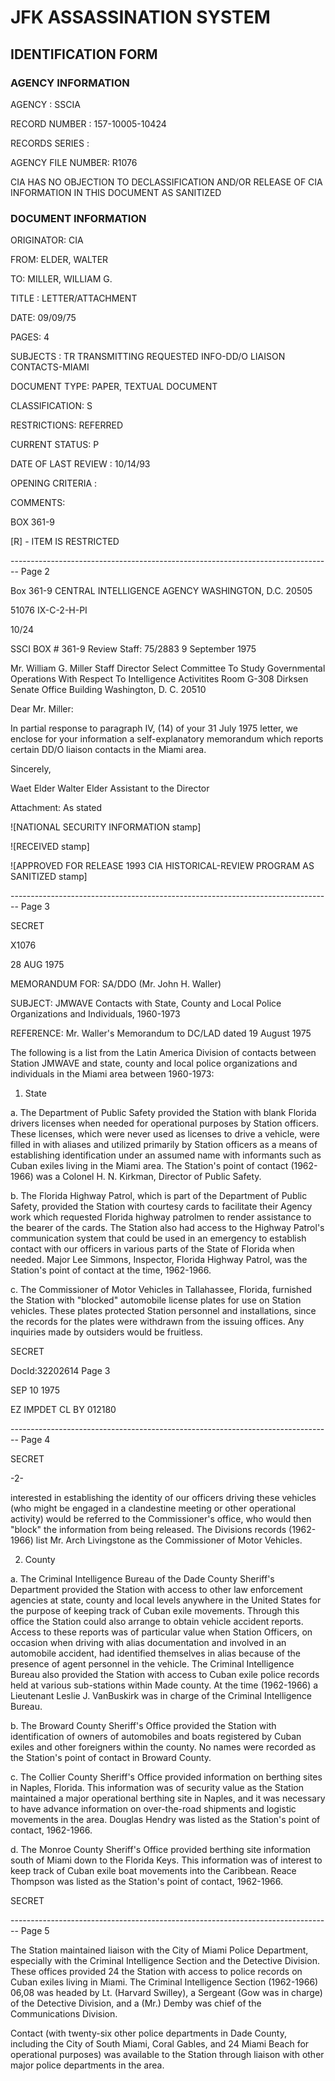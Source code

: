 # JFK ASSASSINATION SYSTEM

## IDENTIFICATION FORM

### AGENCY INFORMATION

AGENCY : SSCIA

RECORD NUMBER : 157-10005-10424

RECORDS SERIES :

AGENCY FILE NUMBER: R1076

CIA HAS NO OBJECTION TO
DECLASSIFICATION AND/OR
RELEASE OF CIA INFORMATION
IN THIS DOCUMENT AS SANITIZED

### DOCUMENT INFORMATION

ORIGINATOR: CIA

FROM: ELDER, WALTER

TO: MILLER, WILLIAM G.

TITLE :
LETTER/ATTACHMENT

DATE: 09/09/75

PAGES: 4

SUBJECTS :
TR TRANSMITTING REQUESTED INFO-DD/O LIAISON CONTACTS-MIAMI

DOCUMENT TYPE: PAPER, TEXTUAL DOCUMENT

CLASSIFICATION: S

RESTRICTIONS: REFERRED

CURRENT STATUS: P

DATE OF LAST REVIEW : 10/14/93

OPENING CRITERIA :

COMMENTS:

BOX 361-9

[R] - ITEM IS RESTRICTED


-------------------------------------------------------------------------------- Page 2

Box 361-9
CENTRAL INTELLIGENCE AGENCY
WASHINGTON, D.C. 20505

51076
IX-C-2-H-PI

10/24

SSCI BOX # 361-9
Review Staff: 75/2883
9 September 1975

Mr. William G. Miller
Staff Director
Select Committee To Study Governmental
Operations With Respect To Intelligence
Activitites
Room G-308
Dirksen Senate Office Building
Washington, D. C. 20510

Dear Mr. Miller:

In partial response to paragraph IV, (14) of your
31 July 1975 letter, we enclose for your information a
self-explanatory memorandum which reports certain DD/O
liaison contacts in the Miami area.

Sincerely,

Waet Elder
Walter Elder
Assistant to the Director

Attachment:
As stated

![NATIONAL SECURITY INFORMATION stamp]

![RECEIVED stamp]

![APPROVED FOR RELEASE 1993 CIA HISTORICAL-REVIEW PROGRAM AS SANITIZED stamp]


-------------------------------------------------------------------------------- Page 3

SECRET

X1076

28 AUG 1975

MEMORANDUM FOR: SA/DDO (Mr. John H. Waller)

SUBJECT: JMWAVE Contacts with State, County and Local Police Organizations and Individuals, 1960-1973

REFERENCE: Mr. Waller's Memorandum to DC/LAD dated 19 August 1975

The following is a list from the Latin America Division of contacts between Station JMWAVE and state, county and local police organizations and individuals in the Miami area between 1960-1973:

1.  State

a. The Department of Public Safety provided the Station with blank Florida drivers licenses when needed for operational purposes by Station officers. These licenses, which were never used as licenses to drive a vehicle, were filled in with aliases and utilized primarily by Station officers as a means of establishing identification under an assumed name with informants such as Cuban exiles living in the Miami area. The Station's point of contact (1962-1966) was a Colonel H. N. Kirkman, Director of Public Safety.

b. The Florida Highway Patrol, which is part of the Department of Public Safety, provided the Station with courtesy cards to facilitate their Agency work which requested Florida highway patrolmen to render assistance to the bearer of the cards. The Station also had access to the Highway Patrol's communication system that could be used in an emergency to establish contact with our officers in various parts of the State of Florida when needed. Major Lee Simmons, Inspector, Florida Highway Patrol, was the Station's point of contact at the time, 1962-1966.

c. The Commissioner of Motor Vehicles in Tallahassee, Florida, furnished the Station with "blocked" automobile license plates for use on Station vehicles. These plates protected Station personnel and installations, since the records for the plates were withdrawn from the issuing offices. Any inquiries made by outsiders would be fruitless.

SECRET

DocId:32202614 Page 3

SEP 10 1975

EZ IMPDET
CL BY 012180


-------------------------------------------------------------------------------- Page 4

SECRET

-2-

interested in establishing the identity of our officers driving these vehicles (who might be engaged in a clandestine meeting or other operational activity) would be referred to the Commissioner's office, who would then "block" the information from being released. The Divisions records (1962-1966) list Mr. Arch Livingstone as the Commissioner of Motor Vehicles.

2. County

a. The Criminal Intelligence Bureau of the Dade County Sheriff's Department provided the Station with access to other law enforcement agencies at state, county and local levels anywhere in the United States for the purpose of keeping track of Cuban exile movements. Through this office the Station could also arrange to obtain vehicle accident reports. Access to these reports was of particular value when Station Officers, on occasion when driving with alias documentation and involved in an automobile accident, had identified themselves in alias because of the presence of agent personnel in the vehicle. The Criminal Intelligence Bureau also provided the Station with access to Cuban exile police records held at various sub-stations within Made county. At the time (1962-1966) a Lieutenant Leslie J. VanBuskirk was in charge of the Criminal Intelligence Bureau.

b. The Broward County Sheriff's Office provided the Station with identification of owners of automobiles and boats registered by Cuban exiles and other foreigners within the county. No names were recorded as the Station's point of contact in Broward County.

c. The Collier County Sheriff's Office provided information on berthing sites in Naples, Florida. This information was of security value as the Station maintained a major operational berthing site in Naples, and it was necessary to have advance information on over-the-road shipments and logistic movements in the area. Douglas Hendry was listed as the Station's point of contact, 1962-1966.

d. The Monroe County Sheriff's Office provided berthing site information south of Miami down to the Florida Keys. This information was of interest to keep track of Cuban exile boat movements into the Caribbean. Reace Thompson was listed as the Station's point of contact, 1962-1966.


SECRET


-------------------------------------------------------------------------------- Page 5

The Station maintained liaison with the City of Miami
Police Department, especially with the Criminal Intelligence
Section and the Detective Division. These offices provided 24
the Station with access to police records on Cuban exiles
living in Miami. The Criminal Intelligence Section (1962-1966) 06,08
was headed by Lt. (Harvard Swilley), a Sergeant (Gow was in charge)
of the Detective Division, and a (Mr.) Demby was chief of the
Communications Division.

Contact (with twenty-six other police departments in Dade
County, including the City of South Miami, Coral Gables, and 24
Miami Beach for operational purposes) was available to the
Station through liaison with other major police departments
in the area.
